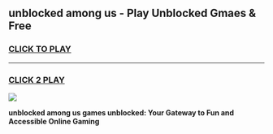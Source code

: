 
## unblocked among us - Play Unblocked Gmaes & Free
<h3>
<a href="https://news.freeplayer.one?title=unblocked_among_us&ref=16F">CLICK TO PLAY</a></h3>
<hr>

<h3>
<a href="https://news.freeplayer.one?title=unblocked_among_us&ref=16F">CLICK 2 PLAY</a>
  
</h3>

<a href="https://news.freeplayer.one?title=unblocked_among_us&ref=16F/"><img src="https://clearcache.store/games.png"></a>


**unblocked among us games unblocked: Your Gateway to Fun and Accessible Online Gaming**
